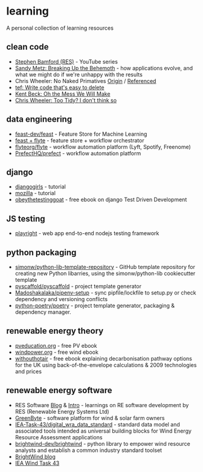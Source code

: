 # learning
A personal collection of learning resources


## clean code
- [Stephen Bamford (RES)](https://www.youtube.com/watch?v=vXy5oh-BuW0&ab_channel=StephenBamford) - YouTube series
- [Sandy Metz: Breaking Up the Behemoth](https://sandimetz.com/blog/2017/9/13/breaking-up-the-behemoth) - how applications evolve, and what we might do if we're unhappy with the results
- Chris Wheeler: No Naked Primatives [Origin](http://chriswheeler.blogspot.com/2005/05/my-favourite-smells.html) / [Referenced](https://medium.com/res-software-team/no-naked-primitives-404706369904)
- [tef: Write code that's easy to delete](https://programmingisterrible.com/post/139222674273/how-to-write-disposable-code-in-large-systems)
- [Kent Beck: Oh the Mess We Will Make](https://medium.com/@kentbeck_7670/oh-the-messes-we-will-make-578af67ad16d)
- [Chris Wheeler: Too Tidy? I don't think so](https://ronjeffries.com/articles/020-01ff/tidy/)


## data engineering

- [feast-dev/feast](https://github.com/feast-dev/feast) - Feature Store for Machine Learning
- [feast + flyte](https://blog.flyte.org/bring-ml-close-to-data-using-feast-and-flyte) - feature store + workflow orchestrator
- [flyteorg/flyte](https://github.com/flyteorg/flyte) - workflow automation platform (Lyft, Spotify, Freenome)
- [PrefectHQ/prefect](https://github.com/PrefectHQ/prefect) - workflow automation platform


## django

- [djangogirls](https://djangogirls.org/en/) - tutorial
- [mozilla](https://developer.mozilla.org/en-US/docs/Learn/Server-side/Django) - tutorial
- [obeythetestinggoat](https://www.obeythetestinggoat.com/) - free ebook on django Test Driven Development


## JS testing 

- [playright](https://github.com/microsoft/playwright) - web app end-to-end nodejs testing framework


## python packaging

- [simonw/python-lib-template-repository](https://github.com/simonw/python-lib-template-repository) - GitHub template repository for creating new Python libarries, using the simonw/python-lib cookiecutter template
- [pyscaffold/pyscaffold](https://github.com/pyscaffold/pyscaffold) - project template generator
- [Madoshakalaka/pipenv-setup](https://github.com/Madoshakalaka/pipenv-setup) - sync pipfile/lockfile to setup.py or check dependency and versioning conflicts
- [python-poetry/poetry](https://github.com/python-poetry/poetry) - project template generator, packaging & dependency manager.


## renewable energy theory

- [pveducation.org](https://www.pveducation.org/) - free PV ebook
- [windpower.org](http://ele.aut.ac.ir/~wind/en/tour/) - free wind ebook
- [withouthotair](http://withouthotair.com/) - free ebook explaining decarbonisation pathway options for the UK using back-of-the-envelope calculations & 2009 technologies and prices


## renewable energy software

- RES Software [Blog](https://medium.com/res-software-team) & [Intro](https://medium.com/res-software-team/welcome-to-the-res-software-blog-5e856c1bb8b4) - learnings on RE software development by RES (Renewable Energy Systems Ltd)
- [GreenByte](https://www.greenbyte.com/) - software platform for wind & solar farm owners
- [IEA-Task-43/digital_wra_data_standard](https://github.com/IEA-Task-43/digital_wra_data_standard) - standard data model and associated tools intended as universal building blocks for Wind Energy Resource Assessment applications
- [brightwind-dev/brightwind](https://github.com/brightwind-dev/brightwind) - python library to empower wind resource analysts and establish a common industry standard toolset
- [BrightWind blog](https://brightwindanalysis.medium.com/)
- [IEA Wind Task 43](https://www.ieawindtask43.org/)

